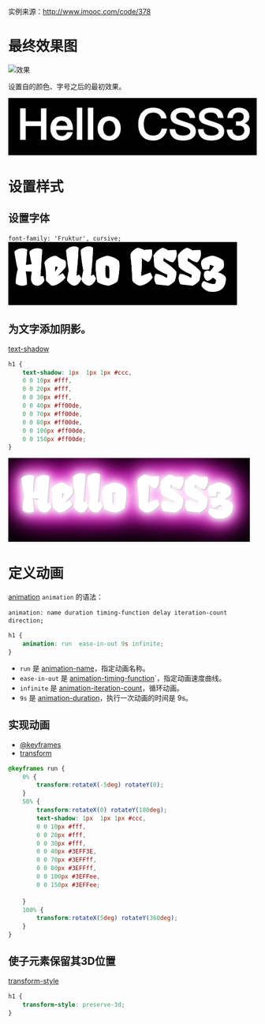 实例来源：http://www.imooc.com/code/378

# 最终效果图
![效果](img/效果.gif)

设置自的颜色、字号之后的最初效果。

![初始状态](img/01.png)

# 设置样式
## 设置字体
`font-family: 'Fruktur', cursive;`
![设置字体](img/02.png)

## 为文字添加阴影。
[text-shadow](http://www.w3school.com.cn/cssref/pr_text-shadow.asp)
```css
h1 {
    text-shadow: 1px  1px 1px #ccc,
    0 0 10px #fff,
    0 0 20px #fff,
    0 0 30px #fff,
    0 0 40px #ff00de,
    0 0 70px #ff00de,
    0 0 80px #ff00de,
    0 0 100px #ff00de,
    0 0 150px #ff00de;
}
```
![添加阴影](img/03.png)

# 定义动画
[animation](http://www.w3school.com.cn/cssref/pr_animation.asp)
`animation` 的语法：
```
animation: name duration timing-function delay iteration-count direction;
```

```css
h1 {
    animation: run  ease-in-out 9s infinite;
}
```
- `run` 是 [animation-name](http://www.w3school.com.cn/cssref/pr_animation-name.asp)，指定动画名称。
- `ease-in-out` 是 [animation-timing-function](http://www.w3school.com.cn/cssref/pr_animation-timing-function.asp)`，指定动画速度曲线。
- `infinite` 是 [animation-iteration-count](http://www.w3school.com.cn/cssref/pr_animation-iteration-count.asp)，循环动画。
- `9s` 是 [animation-duration](http://www.w3school.com.cn/cssref/pr_animation-duration.asp)，执行一次动画的时间是 9s。

## 实现动画
- [@keyframes](http://www.w3school.com.cn/cssref/pr_keyframes.asp)
- [transform](http://www.w3school.com.cn/cssref/pr_transform.asp)
```css
@keyframes run {
    0% {
        transform:rotateX(-5deg) rotateY(0);
    }
    50% {
        transform:rotateX(0) rotateY(180deg);
        text-shadow: 1px  1px 1px #ccc,
        0 0 10px #fff,
        0 0 20px #fff,
        0 0 30px #fff,
        0 0 40px #3EFF3E,
        0 0 70px #3EFFff,
        0 0 80px #3EFFff,
        0 0 100px #3EFFee,
        0 0 150px #3EFFee;

    }
    100% {
        transform:rotateX(5deg) rotateY(360deg);
    }
}
```

## 使子元素保留其3D位置
[transform-style](http://www.w3school.com.cn/cssref/pr_transform-style.asp)
```css
h1 {
    transform-style: preserve-3d;
}
```
